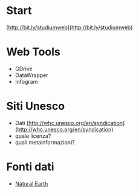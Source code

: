 # Start
[http://bit.ly/studiumweb](http://bit.ly/studiumweb)

# Web Tools
* GDrive
* DataWrapper
* Infogram


# Siti Unesco
* Dati [http://whc.unesco.org/en/syndication](http://whc.unesco.org/en/syndication)
 * quale licenza?
 * quali metainformazioni?

# Fonti dati
* [Natural Earth](http://www.naturalearthdata.com/downloads/) 
